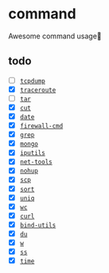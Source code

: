 # command

Awesome command usage:bow:

## todo

- [ ] [`tcpdump`](./commands/tcpdump.md)
- [x] [`traceroute`](./commands/traceroute.md)
- [ ] [`tar`](./commands/tar.md)
- [x] [`cut`](./commands/cut.md)
- [x] [`date`](./commands/date.md)
- [x] [`firewall-cmd`](./commands/firewall-cmd.md)
- [x] [`grep`](./commands/grep.md)
- [x] [`mongo`](./commands/mongo.md)
- [x] [`iputils`](./commands/iputils.md)
- [x] [`net-tools`](./commands/net-tools.md)
- [x] [`nohup`](./commands/nohup.md)
- [x] [`scp`](./commands/scp.md)
- [x] [`sort`](./commands/sort.md)
- [x] [`uniq`](./commands/uniq.md)
- [x] [`wc`](./commands/wc.md)
- [x] [`curl`](./commands/curl.md)
- [x] [`bind-utils`](./commands/bind-utils.md)
- [x] [`du`]('./commands/du.md)
- [x] [`w`]('./commands/w.md)
- [x] [`ss`]('./commands/ss.md')
- [x] [`time`]('./commands/time.md')
